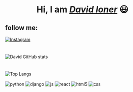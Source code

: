 <h1 align="center">Hi, I am  <a href="https://www.linkedin.com/in/david-ioner-05168a1aa/"><i>David Ioner</i></a> 😃️</h1>

## follow me:
[![Instagram](https://img.shields.io/badge/Instagram-E4405F?style=for-the-badge&logo=instagram&logoColor=white)](https://www.instagram.com/davidioner/)

#
![David GitHub stats](https://github-readme-stats.vercel.app/api?username=DavidIoner&show_icons=true&theme=dracula&count_private=true)
#    
![Top Langs](https://github-readme-stats.vercel.app/api/top-langs/?username=DavidIoner&layout=compact&theme=dracula)

<div style="display: inline_block">
  <img align="center" alt="python" src="https://img.shields.io/badge/Python-14354C?style=for-the-badge&logo=python&logoColor=white" />
  <img align="center" alt="django" src="https://img.shields.io/badge/Django-092E20?style=for-the-badge&logo=django&logoColor=white" />

  <img align="center" alt="js" src="https://img.shields.io/badge/JavaScript-F7DF1E?style=for-the-badge&logo=javascript&logoColor=black" />
  <img align="center" alt="react" src="https://img.shields.io/badge/React-20232A?style=for-the-badge&logo=react&logoColor=61DAFB" />
  
  <img align="center" alt="html5" src="https://img.shields.io/badge/HTML5-E34F26?style=for-the-badge&logo=html5&logoColor=white" />
  <img align="center" alt="css" src="https://img.shields.io/badge/CSS3-1572B6?style=for-the-badge&logo=css3&logoColor=white" />

